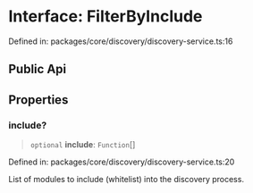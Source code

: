 # Interface: FilterByInclude

Defined in: packages/core/discovery/discovery-service.ts:16

## Public Api

## Properties

### include?

> `optional` **include**: `Function`[]

Defined in: packages/core/discovery/discovery-service.ts:20

List of modules to include (whitelist) into the discovery process.
